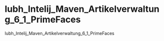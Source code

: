 # Iubh_Intelij_Maven_Artikelverwaltung_6_1_PrimeFaces
Iubh_Intelij_Maven_Artikelverwaltung_6_1_PrimeFaces
